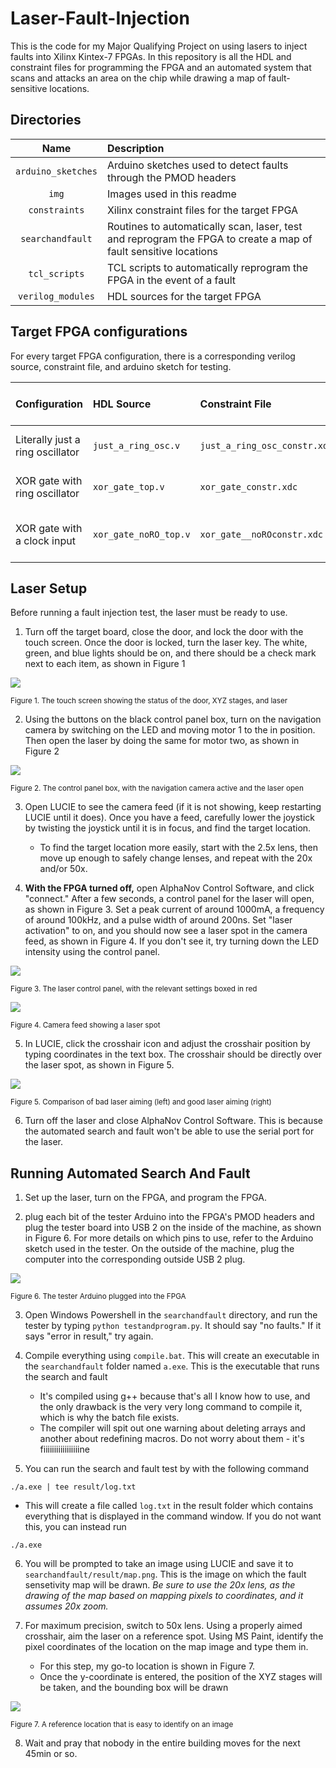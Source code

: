 # Laser-Fault-Injection

This is the code for my Major Qualifying Project on using lasers to inject faults into Xilinx Kintex-7 FPGAs. In this repository is all the HDL and constraint files for programming the FPGA and an automated system that scans and attacks an area on the chip while drawing a map of fault-sensitive locations.



## Directories

Name               | Description
:-----------------:|:------------
`arduino_sketches` | Arduino sketches used to detect faults through the PMOD headers
`img`              | Images used in this readme
`constraints`      | Xilinx constraint files for the target FPGA
`searchandfault`   | Routines to automatically scan, laser, test and reprogram the FPGA to create a map of fault sensitive locations
`tcl_scripts`      | TCL scripts to automatically reprogram the FPGA in the event of a fault
`verilog_modules`  | HDL sources for the target FPGA

## Target FPGA configurations

For every target FPGA configuration, there is a corresponding verilog source, constraint file, and arduino sketch for testing.

Configuration                    | HDL Source            | Constraint File              | Arduino sketch  | FPGA input | FPGA output | Aux control pins
:--------------------------------|:----------------------|:-----------------------------|:----------------|:-----------|:------------|:------------------------------
Literally just a ring oscillator | `just_a_ring_osc.v`   | `just_a_ring_osc_constr.xdc` | N/A             | N/A        | `ja[0]`     | `sw[1]` to enable oscillator
XOR gate with ring oscillator    | `xor_gate_top.v`      | `xor_gate_constr.xdc`        | `xorTester.ino` | `ja[5:0]`  | `ja[6]`     | `jb[0]` to enable oscillator
XOR gate with a clock input      | `xor_gate_noRO_top.v` | `xor_gate__noROconstr.xdc`   | `xorTester.ino` | `ja[4:0]`  | `ja[6]`     | `ja[5]` to enable clock input

## Laser Setup

Before running a fault injection test, the laser must be ready to use.

1) Turn off the target board, close the door, and lock the door with the touch screen. Once the door is locked, turn the laser key. The white, green, and blue lights should be on, and there should be a check mark next to each item, as shown in Figure 1

<img src=img/touchscreen.jpg>

<sup>Figure 1. The touch screen showing the status of the door, XYZ stages, and laser</sup>

2) Using the buttons on the black control panel box, turn on the navigation camera by switching on the LED and moving motor 1 to the in position. Then open the laser by doing the same for motor two, as shown in Figure 2

<img src=img/controlpanelbox.jpg>

<sup>Figure 2. The control panel box, with the navigation camera active and the laser open</sup>

3) Open LUCIE to see the camera feed (if it is not showing, keep restarting LUCIE until it does). Once you have a feed, carefully lower the joystick by twisting the joystick until it is in focus, and find the target location.
	* To find the target location more easily, start with the 2.5x lens, then move up enough to safely change lenses, and repeat with the 20x and/or 50x.

4) **With the FPGA turned off,** open AlphaNov Control Software, and click "connect." After a few seconds, a control panel for the laser will open, as shown in Figure 3. Set a peak current of around 1000mA, a frequency of around 100kHz, and a pulse width of around 200ns. Set "laser activation" to on, and you should now see a laser spot in the camera feed, as shown in Figure 4. If you don't see it, try turning down the LED intensity using the control panel.

<img src=img/laser_control.png>

<sup>Figure 3. The laser control panel, with the relevant settings boxed in red</sup>

<img src=img/spot.png>

<sup>Figure 4. Camera feed showing a laser spot</sup>

5) In LUCIE, click the crosshair icon and adjust the crosshair position by typing coordinates in the text box. The crosshair should be directly over the laser spot, as shown in Figure 5.

<img src=img/aim.png>

<sup>Figure 5. Comparison of bad laser aiming (left) and good laser aiming (right)</sup>

6) Turn off the laser and close AlphaNov Control Software. This is because the automated search and fault won't be able to use the serial port for the laser.


## Running Automated Search And Fault

1) Set up the laser, turn on the FPGA, and program the FPGA.

2) plug each bit of the tester Arduino into the FPGA's PMOD headers and plug the tester board into USB 2 on the inside of the machine, as shown in Figure 6. For more details on which pins to use, refer to the Arduino sketch used in the tester. On the outside of the machine, plug the computer into the corresponding outside USB 2 plug.

<img src=img/test_arduino.jpg>

<sup>Figure 6. The tester Arduino plugged into the FPGA</sup>

3) Open Windows Powershell in the `searchandfault` directory, and run the tester by typing `python testandprogram.py`. It should say "no faults." If it says "error in result," try again.

4) Compile everything using `compile.bat`. This will create an executable in the `searchandfault` folder named `a.exe`. This is the executable that runs the search and fault
	* It's compiled using g++ because that's all I know how to use, and the only drawback is the very very long command to compile it, which is why the batch file exists.
	* The compiler will spit out one warning about deleting arrays and another about redefining macros. Do not worry about them - it's fiiiiiiiiiiiiiiiiine

5) You can run the search and fault test by with the following command
```
./a.exe | tee result/log.txt
```
* This will create a file called `log.txt` in the result folder which contains everything that is displayed in the command window. If you do not want this, you can instead run
```
./a.exe
```

6) You will be prompted to take an image using LUCIE and save it to `searchandfault/result/map.png`. This is the image on which the fault sensetivity map will be drawn. *Be sure to use the 20x lens, as the drawing of the map based on mapping pixels to coordinates, and it assumes 20x zoom.*

7) For maximum precision, switch to 50x lens. Using a properly aimed crosshair, aim the laser on a reference spot. Using MS Paint, identify the pixel coordinates of the location on the map image and type them in.
	* For this step, my go-to location is shown in Figure 7.
	* Once the y-coordinate is entered, the position of the XYZ stages will be taken, and the bounding box will be drawn

<img src=img/ref_spot.png>

<sup>Figure 7. A reference location that is easy to identify on an image</sup>

8) Wait and pray that nobody in the entire building moves for the next 45min or so.